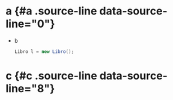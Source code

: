 # a {#a  .source-line data-source-line="0"}


<p data-source-line="1" class="source-line empty-line" style="margin:0;"></p>


* b <span data-source-line="2" class="source-line list-item-line" style="margin:0;"></span>

   ```csharp {.source-line data-source-line="4"}
  Libro l = new Libro();
  ```


  <p data-source-line="7" class="source-line empty-line" style="margin:0;"></p>


# c {#c  .source-line data-source-line="8"}


<p data-source-line="9" class="source-line empty-line final-line end-of-document" style="margin:0;"></p>

